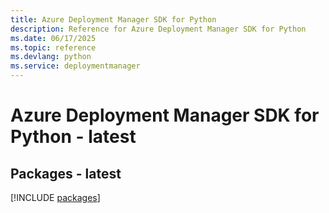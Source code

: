 ```yaml
---
title: Azure Deployment Manager SDK for Python
description: Reference for Azure Deployment Manager SDK for Python
ms.date: 06/17/2025
ms.topic: reference
ms.devlang: python
ms.service: deploymentmanager
---
```

# Azure Deployment Manager SDK for Python - latest
## Packages - latest
[!INCLUDE [packages](deployment-manager-index.md)]